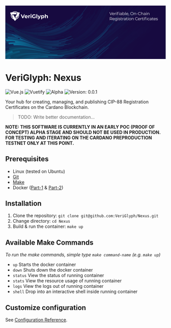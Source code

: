 ![VeriGlyph: Verifiable, On-Chain Registration Certificates](https://github.com/VeriGlyph/media/blob/8ace91d004c913c5b13b4e5aaa45aab125653524/header.png)

# VeriGlyph: Nexus

![Vue.js](https://img.shields.io/badge/vuejs-%2335495e.svg?style=for-the-badge&logo=vuedotjs&logoColor=%234FC08D)
![Vuetify](https://img.shields.io/badge/Vuetify-1867C0?style=for-the-badge&logo=vuetify&logoColor=AEDDFF)
![Alpha](https://placehold.co/100x28/6404fb/ffffff?text=ALPHA&font=roboto)
![Version: 0.0.1](https://placehold.co/100x28/170a40/ffffff?text=0.0.1&font=roboto)

Your hub for creating, managing, and publishing CIP-88 Registration Certificates on the Cardano Blockchain.

> TODO: Write better documentation...

**NOTE: THIS SOFTWARE IS CURRENTLY IN AN EARLY POC (PROOF OF CONCEPT) ALPHA STAGE AND SHOULD NOT BE USED IN PRODUCTION.
FOR TESTING AND ITERATING ON THE CARDANO PREPRODUCTION TESTNET ONLY AT THIS POINT.**

## Prerequisites

- Linux (tested on Ubuntu)
- [Git](https://git-scm.com/book/en/v2/Getting-Started-Installing-Git)
- [Make](https://askubuntu.com/questions/161104/how-do-i-install-make)
- Docker ([Part-1](https://docs.docker.com/engine/install/ubuntu/) & [Part-2](https://docs.docker.com/engine/install/linux-postinstall/))

## Installation

1. Clone the repository: `git clone git@github.com:VeriGlyph/Nexus.git`
2. Change directory: `cd Nexus`
3. Build & run the container: `make up`

## Available Make Commands

_To run the make commands, simple type `make command-name` (e.g. `make up`)_

* `up` Starts the docker container
* `down` Shuts down the docker container
* `status` View the status of running container
* `stats` View the resource usage of running container
* `logs` View the logs out of running container
* `shell` Drop into an interactive shell inside running container

## Customize configuration
See [Configuration Reference](https://cli.vuejs.org/config/).
